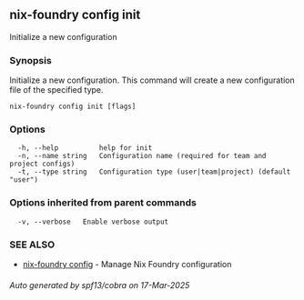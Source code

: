 ## nix-foundry config init

Initialize a new configuration

### Synopsis

Initialize a new configuration.
This command will create a new configuration file of the specified type.

```
nix-foundry config init [flags]
```

### Options

```
  -h, --help          help for init
  -n, --name string   Configuration name (required for team and project configs)
  -t, --type string   Configuration type (user|team|project) (default "user")
```

### Options inherited from parent commands

```
  -v, --verbose   Enable verbose output
```

### SEE ALSO

* [nix-foundry config](nix-foundry_config.md)	 - Manage Nix Foundry configuration

###### Auto generated by spf13/cobra on 17-Mar-2025
